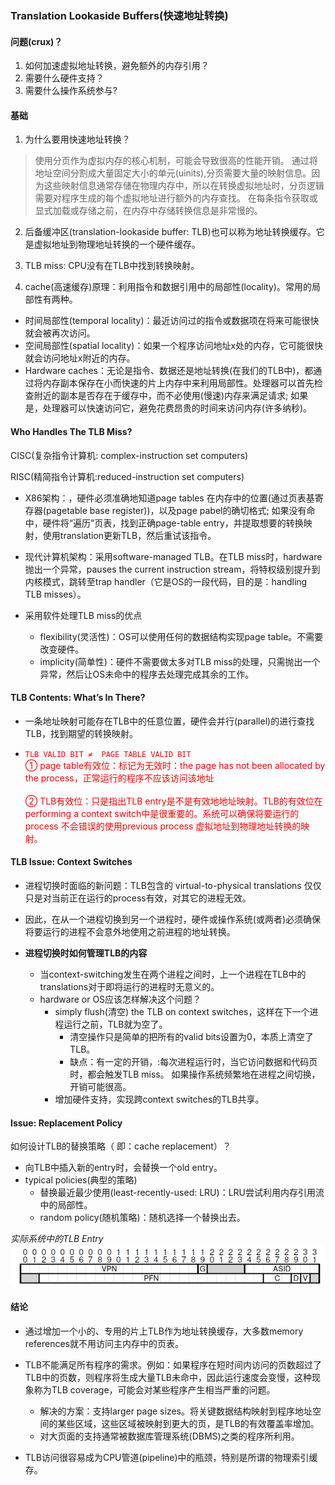 ### Translation Lookaside Buffers(快速地址转换)

#### 问题(crux)？

1. 如何加速虚拟地址转换，避免额外的内存引用？
2. 需要什么硬件支持？
3. 需要什么操作系统参与? 

#### 基础

1. 为什么要用快速地址转换？
> 使用分页作为虚拟内存的核心机制，可能会导致很高的性能开销。 通过将地址空间分割成大量固定大小的单元(uinits),分页需要大量的映射信息。因为这些映射信息通常存储在物理内存中，所以在转换虚拟地址时，分页逻辑需要对程序生成的每个虚拟地址进行额外的内存查找。 在每条指令获取或显式加载或存储之前，在内存中存储转换信息是非常慢的。

2. 后备缓冲区(translation-lookaside buffer: TLB)也可以称为地址转换缓存。它是虚拟地址到物理地址转换的一个硬件缓存。
3. TLB miss: CPU没有在TLB中找到转换映射。


4. cache(高速缓存)原理：利用指令和数据引用中的局部性(locality)。常用的局部性有两种。
  - 时间局部性(temporal locality)：最近访问过的指令或数据项在将来可能很快就会被再次访问。
  - 空间局部性(spatial locality)：如果一个程序访问地址x处的内存，它可能很快就会访问地址x附近的内存。
  - Hardware caches：无论是指令、数据还是地址转换(在我们的TLB中)，都通过将内存副本保存在小而快速的片上内存中来利用局部性。处理器可以首先检查附近的副本是否存在于缓存中，而不必使用(慢速)内存来满足请求; 如果是，处理器可以快速访问它，避免花费昂贵的时间来访问内存(许多纳秒)。

####  Who Handles The TLB Miss?
CISC(复杂指令计算机: complex-instruction set computers)

RISC(精简指令计算机:reduced-instruction set computers)


- X86架构：，硬件必须准确地知道page tables 在内存中的位置(通过页表基寄存器(pagetable base register))，以及page pabel的确切格式; 如果没有命中，硬件将“遍历”页表，找到正确page-table entry，并提取想要的转换映射，使用translation更新TLB，然后重试该指令。
- 现代计算机架构：采用software-managed TLB。在TLB miss时，hardware 抛出一个异常，pauses the current instruction stream，将特权级别提升到内核模式，跳转至trap handler（它是OS的一段代码，目的是：handling TLB misses）。


- 采用软件处理TLB miss的优点
  - flexibility(灵活性)：OS可以使用任何的数据结构实现page table。不需要改变硬件。
  - implicity(简单性)：硬件不需要做太多对TLB miss的处理，只需抛出一个异常，然后让OS未命中的程序去处理完成其余的工作。
  

#### TLB Contents: What’s In There?
- 一条地址映射可能存在TLB中的任意位置，硬件会并行(parallel)的进行查找TLB，找到期望的转换映射。


- <font color=red>`TLB VALID BIT ≠  PAGE TABLE VALID BIT` 
   <br> ① page table有效位：标记为无效时：the page has not been allocated by the
process，正常运行的程序不应该访问该地址</br>
<br>② TLB有效位：只是指出TLB entry是不是有效地地址映射。TLB的有效位在 performing a context switch中是很重要的。系统可以确保将要运行的 process 不会错误的使用previous process 虚拟地址到物理地址转换的映射。</br>

</font>


####  TLB Issue: Context Switches
- 进程切换时面临的新问题：TLB包含的 virtual-to-physical translations 仅仅只是对当前正在运行的process有效，对其它的进程无效。
- 因此，在从一个进程切换到另一个进程时，硬件或操作系统(或两者)必须确保将要运行的进程不会意外地使用之前进程的地址转换。

- **进程切换时如何管理TLB的内容**
  - 当context-switching发生在两个进程之间时，上一个进程在TLB中的translations对于即将运行的进程时无意义的。
  - hardware or OS应该怎样解决这个问题？
    - simply flush(清空) the TLB on context switches，这样在下一个进程运行之前，TLB就为空了。
      - 清空操作只是简单的把所有的valid bits设置为0，本质上清空了TLB。
      - 缺点：有一定的开销，:每次进程运行时，当它访问数据和代码页时，都会触发TLB miss。 如果操作系统频繁地在进程之间切换，开销可能很高。
    - 增加硬件支持，实现跨context switches的TLB共享。


#### Issue: Replacement Policy

如何设计TLB的替换策略（ 即：cache replacement）？
- 向TLB中插入新的entry时，会替换一个old entry。
- typical policies(典型的策略)
  - 替换最近最少使用(least-recently-used: LRU)：LRU尝试利用内存引用流中的局部性。
  - random policy(随机策略)：随机选择一个替换出去。



*实际系统中的TLB Entry*
![](../figures/19-A-MIPS-TLB-Entry.png)


#### 结论
- 通过增加一个小的、专用的片上TLB作为地址转换缓存，大多数memory references就不用访问主内存中的页表。
- TLB不能满足所有程序的需求。例如：如果程序在短时间内访问的页数超过了TLB中的页数，则程序将生成大量TLB未命中，因此运行速度会变慢，这种现象称为TLB coverage，可能会对某些程序产生相当严重的问题。
  - 解决的方案：支持larger page sizes。将关键数据结构映射到程序地址空间的某些区域，这些区域被映射到更大的页，是TLB的有效覆盖率增加。
  -  对大页面的支持通常被数据库管理系统(DBMS)之类的程序所利用。
 
 
 - TLB访问很容易成为CPU管道(pipeline)中的瓶颈，特别是所谓的物理索引缓存。



